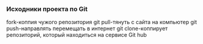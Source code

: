 ### Исходники проекта по Git
fork-коппия чужого репозитория
git pull-тянуть с сайта на компьютер
git push-направлять перемещать в интернет
git clone-коппирует репозиторий, который находиться на сервисе Git hub